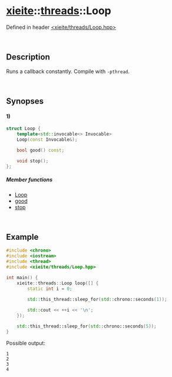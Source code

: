# [xieite](../xieite.md)\:\:[threads](../threads.md)\:\:Loop
Defined in header [<xieite/threads/Loop.hpp>](../../include/xieite/threads/Loop.hpp)

&nbsp;

## Description
Runs a callback constantly. Compile with `-pthread`.

&nbsp;

## Synopses
#### 1)
```cpp
struct Loop {
    template<std::invocable<> Invocable>
    Loop(const Invocable&);

    bool good() const;

    void stop();
};
```
##### Member functions
- [Loop](./Loop/1/constructor.md)
- [good](./Loop/1/good.md)
- [stop](./Loop/1/stop.md)

&nbsp;

## Example
```cpp
#include <chrono>
#include <iostream>
#include <thread>
#include <xieite/threads/Loop.hpp>

int main() {
    xieite::threads::Loop loop([] {
        static int i = 0;

        std::this_thread::sleep_for(std::chrono::seconds(1));
        
        std::cout << ++i << '\n';
    });

    std::this_thread::sleep_for(std::chrono::seconds(5));
}
```
Possible output:
```
1
2
3
4
```
